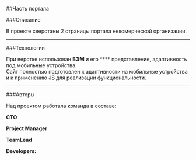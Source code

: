 ##Часть портала

###Описание

В проекте сверстаны 2 страницы портала некомерческой организации.

---

###Технологии

При верстке использован **БЭМ** и его \*\*\*\* представление,
адаптивность под мобильные устройства.<br/>
Сайт полностью подготовлен к адаптивности на мобильные устройства
и к применению JS для реализации функциональности.

---

###Авторы

Над проектом работала команда в составе:

**CTO**<br/>

**Project Manager**<br/>

**TeamLead**<br/>

**Developers:**
